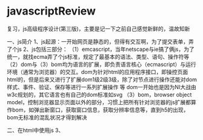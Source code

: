 # javascriptReview
复习，js高级程序设计(第三版)，主要是记一下之前自己感觉新鲜的，温故知新

一、js简介
1、js起源：一开始网页是静态的，但得有交互啊，为了提交表单，弄了个js
2、js包括三部分：
  （1）emcascript，当年netscape与ie搞了俩js，为了统一，就找ecma弄了个js标准，规定了最基本的语法、类型、语句、操作符等
  （2）dom与（3）bom均为语言的扩展，即负责语言核心（ecmascript）与运行环境（通常为浏览器）的交互。dom为针对html的应用程序接口，即操控页面html的，但是后来又进行了扩展dom1级2级3级，除了对节点进行操作还能对dom样式、事件、验证、保存等进行一系列扩展操作 等
    dom一开始也是因为NI大战由w3c规划的，其它语言也有自己的dom标准如svg
  （3）bom，browser object model，控制浏览器显示页面以外的部分，习惯上把所有针对浏览器的js扩展都算作bom，如弹出新窗口，获取窗口信息，获取分辨率信息等，直到h5的出现，bom无标准的混乱状况才得到解决
  
二、在html中使用js
3、<script>为同步加载，不放head里因为加载js慢的话html加载不进来，导致页面空着，所以一般放最后，该标签还有个defer和async属性可选

三、基本概念
4、严格模式：在js文件顶活着函数内部开始处加个 "use strict"; 这是一个非常厉害的编译指示，用于告诉js引擎切换到严格模式，ie10以上才支持
5、变量 省略操作符直接定义变量 message = 10将直接创建一个全局变量
6、基本数据类型：object, null, undefined, string, number, boolean
  typeof对应的值: 'object', 'object', 'undefined', 'string', 'number', 'boolean', 另外function为'function'
  undefined的意思是未初始化，使用未声明的变量会报错，typeof未声明变量为'undefined'
7、为什么有了undefined还要有个null，null表示一个空对象指针，即当你想建一个对象时，可以使用null初始化

